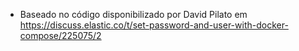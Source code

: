 - Baseado no código disponibilizado por David Pilato em https://discuss.elastic.co/t/set-password-and-user-with-docker-compose/225075/2